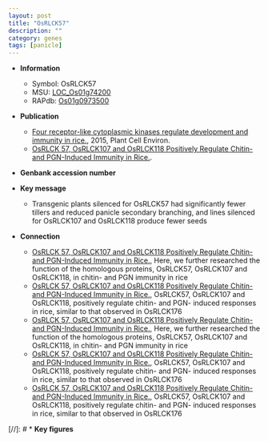 ```yaml
---
layout: post
title: "OsRLCK57"
description: ""
category: genes
tags: [panicle]
---
```


* **Information**  
    + Symbol: OsRLCK57  
    + MSU: [LOC_Os01g74200](http://rice.plantbiology.msu.edu/cgi-bin/ORF_infopage.cgi?orf=LOC_Os01g74200)  
    + RAPdb: [Os01g0973500](http://rapdb.dna.affrc.go.jp/viewer/gbrowse_details/irgsp1?name=Os01g0973500)  

* **Publication**  
    + [Four receptor-like cytoplasmic kinases regulate development and immunity in rice.](http://www.ncbi.nlm.nih.gov/pubmed?term=Four+receptor-like+cytoplasmic+kinases+regulate+development+and+immunity+in+rice.%5BTitle%5D), 2015, Plant Cell Environ.
    + [OsRLCK 57, OsRLCK107 and OsRLCK118 Positively Regulate Chitin- and PGN-Induced Immunity in Rice.](N+Y).

* **Genbank accession number**  

* **Key message**  
    + Transgenic plants silenced for OsRLCK57 had significantly fewer tillers and reduced panicle secondary branching, and lines silenced for OsRLCK107 and OsRLCK118 produce fewer seeds

* **Connection**  
    + [OsRLCK 57, OsRLCK107 and OsRLCK118 Positively Regulate Chitin- and PGN-Induced Immunity in Rice.](http://www.ncbi.nlm.nih.gov/pubmed?term=OsRLCK+57,+OsRLCK107+and+OsRLCK118+Positively+Regulate+Chitin-+and+PGN-Induced+Immunity+in+Rice.%5BTitle%5D), Here, we further researched the function of the homologous proteins, OsRLCK57, OsRLCK107 and OsRLCK118, in chitin- and PGN immunity in rice
    + [OsRLCK 57, OsRLCK107 and OsRLCK118 Positively Regulate Chitin- and PGN-Induced Immunity in Rice.](http://www.ncbi.nlm.nih.gov/pubmed?term=OsRLCK+57,+OsRLCK107+and+OsRLCK118+Positively+Regulate+Chitin-+and+PGN-Induced+Immunity+in+Rice.%5BTitle%5D), OsRLCK57, OsRLCK107 and OsRLCK118, positively regulate chitin- and PGN- induced responses in rice, similar to that observed in OsRLCK176
    + [OsRLCK 57, OsRLCK107 and OsRLCK118 Positively Regulate Chitin- and PGN-Induced Immunity in Rice.](http://www.ncbi.nlm.nih.gov/pubmed?term=OsRLCK+57,+OsRLCK107+and+OsRLCK118+Positively+Regulate+Chitin-+and+PGN-Induced+Immunity+in+Rice.%5BTitle%5D), Here, we further researched the function of the homologous proteins, OsRLCK57, OsRLCK107 and OsRLCK118, in chitin- and PGN immunity in rice
    + [OsRLCK 57, OsRLCK107 and OsRLCK118 Positively Regulate Chitin- and PGN-Induced Immunity in Rice.](http://www.ncbi.nlm.nih.gov/pubmed?term=OsRLCK+57,+OsRLCK107+and+OsRLCK118+Positively+Regulate+Chitin-+and+PGN-Induced+Immunity+in+Rice.%5BTitle%5D), OsRLCK57, OsRLCK107 and OsRLCK118, positively regulate chitin- and PGN- induced responses in rice, similar to that observed in OsRLCK176
    + [OsRLCK 57, OsRLCK107 and OsRLCK118 Positively Regulate Chitin- and PGN-Induced Immunity in Rice.](http://www.ncbi.nlm.nih.gov/pubmed?term=OsRLCK+57,+OsRLCK107+and+OsRLCK118+Positively+Regulate+Chitin-+and+PGN-Induced+Immunity+in+Rice.%5BTitle%5D), OsRLCK57, OsRLCK107 and OsRLCK118, positively regulate chitin- and PGN- induced responses in rice, similar to that observed in OsRLCK176

[//]: # * **Key figures**  


